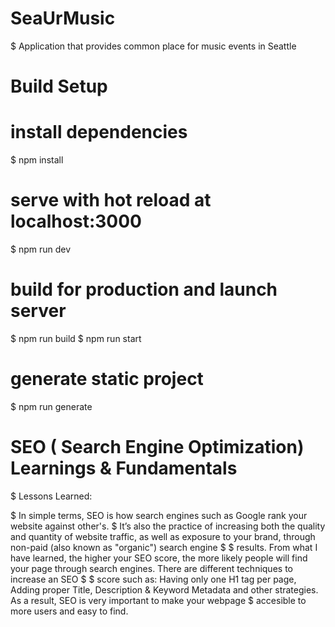 # SeaUrMusic

$ Application that provides common place for music events in Seattle

# Build Setup

# install dependencies
$ npm install

# serve with hot reload at localhost:3000
$ npm run dev

# build for production and launch server
$ npm run build
$ npm run start

# generate static project
$ npm run generate

# SEO ( Search Engine Optimization) Learnings & Fundamentals

$ Lessons Learned: 

$ In simple terms, SEO is how search engines such as Google rank your website against other's. 
$ It’s also the practice of increasing both the quality and quantity of website traffic, as well as exposure to your brand, through non-paid (also known as "organic") search engine $ $ results. From what I have learned, the higher your SEO score, the more likely people will find your page through search engines. There are different techniques to increase an SEO $ $ score such as: Having only one H1 tag per page, Adding proper Title, Description & Keyword Metadata and other strategies. As a result, SEO is very important to make your webpage  $ accesible to more users and easy to find.


